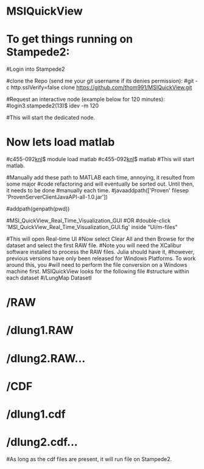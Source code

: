 # MSIQuickView
# To get things running on Stampede2:

#Login into Stampede2

#clone the Repo (send me your git username if its denies permission):
#git -c http.sslVerify=false clone https://github.com/thom991/MSIQuickView.git

#Request an interactive node (example below for 120 minutes):
#login3.stampede2(13)$ idev -m 120

#This will start the dedicated node.
# Now lets load matlab
#c455-092[knl](16)$ module load matlab
#c455-092[knl](16)$ matlab
#This will start matlab.

#Manually add these path to MATLAB each time, annoying, it resulted from some major 
#code refactoring and will eventually be sorted out. Until then, it needs to be done 
#manually each time.
#javaaddpath(['Proven' filesep 'ProvenServerClientJavaAPI-all-1.0.jar'])

#addpath(genpath(pwd))

#MSI_QuickView_Real_Time_Visualization_GUI
#OR 
#double-click 'MSI_QuickView_Real_Time_Visualization_GUI.fig' inside "UI/m-files"

#This will open Real-time UI
#Now select Clear All and then Browse for the dataset and select the first RAW file.
#Note you will need the XCalibur software installed to process the RAW files. Julia should have it, 
#however, previous versions have only been released for Windows Platforms. To work around this, you 
#will need to perform the file conversion on a Windows machine first. MSIQuickView looks for the following file 
#structure within each dataset
#/LungMap DatasetI
#  /RAW
#    /dlung1.RAW
#    /dlung2.RAW...
#  /CDF
#    /dlung1.cdf
#    /dlung2.cdf...
#As long as the cdf files are present, it will run file on Stampede2.
